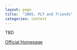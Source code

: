 ```yaml
---
layout: page
title:  "2005, PLT and friends"
categories: contest
---
```

TBD

[Official Homepage](http://icfpc.plt-scheme.org/)
